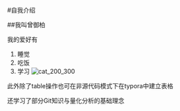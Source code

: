 #自我介绍

##我叫曾御柏

我的爱好有

1. 睡觉
2. 吃饭
3. 学习
![cat_200_300](C:\Users\lenovvo\Desktop\小屁\cat_200_300.jpg)

此外除了table操作也可在非源代码模式下在typora中建立表格

还学习了部分Git知识与量化分析的基础理念
